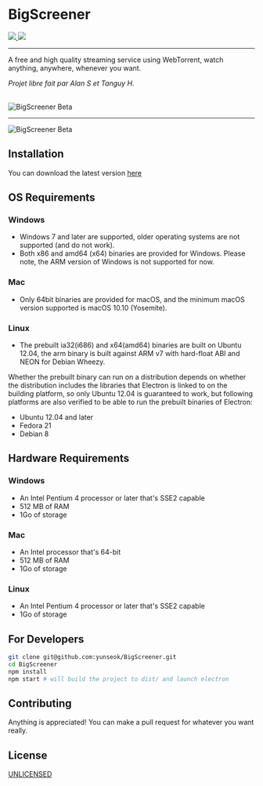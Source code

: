 # BigScreener

<a href="https://github.com/yunseok/BigScreener" target="_blank">
  <img src="https://img.shields.io/github/package-json/v/yunseok/BigScreener.svg">
</a>
<a href="https://github.com/yunseok/BigScreener" target="_blank">
  <img src="https://img.shields.io/github/license/yunseok/BigScreener.svg">
</a>
    
<hr>
        
A free and high quality streaming service using WebTorrent, watch anything, anywhere, whenever you want.

<i>Projet libre fait par Alan S et Tanguy H.</i>

<br>

<img src="https://i.imgur.com/EmKhsy0.jpg" alt="BigScreener Beta">  
<hr>
<img src="https://i.imgur.com/glPEjbu.jpg" alt="BigScreener Beta">

## Installation

You can download the latest version [here](https://github.com/yunseok/BigScreener/releases)

## OS Requirements

### Windows

- Windows 7 and later are supported, older operating systems are not supported (and do not work).
- Both x86 and amd64 (x64) binaries are provided for Windows. Please note, the ARM version of Windows is not supported for now.

### Mac

- Only 64bit binaries are provided for macOS, and the minimum macOS version supported is macOS 10.10 (Yosemite).

### Linux

- The prebuilt ia32(i686) and x64(amd64) binaries are built on Ubuntu 12.04, the arm binary is built against ARM v7 with hard-float ABI and NEON for Debian Wheezy.

Whether the prebuilt binary can run on a distribution depends on whether the distribution includes the libraries that Electron is linked to on the building platform, so only Ubuntu 12.04 is guaranteed to work, but following platforms are also verified to be able to run the prebuilt binaries of Electron:

- Ubuntu 12.04 and later
- Fedora 21
- Debian 8

## Hardware Requirements

### Windows

- An Intel Pentium 4 processor or later that's SSE2 capable
- 512 MB of RAM
- 1Go of storage 

### Mac

- An Intel processor that's 64-bit
- 512 MB of RAM
- 1Go of storage

### Linux

- An Intel Pentium 4 processor or later that's SSE2 capable
- 1Go of storage

## For Developers

```bash
git clone git@github.com:yunseok/BigScreener.git
cd BigScreener
npm install
npm start # will build the project to dist/ and launch electron
```

## Contributing

Anything is appreciated! You can make a pull request for whatever you want really. 

## License

[UNLICENSED](https://unlicense.org/)
